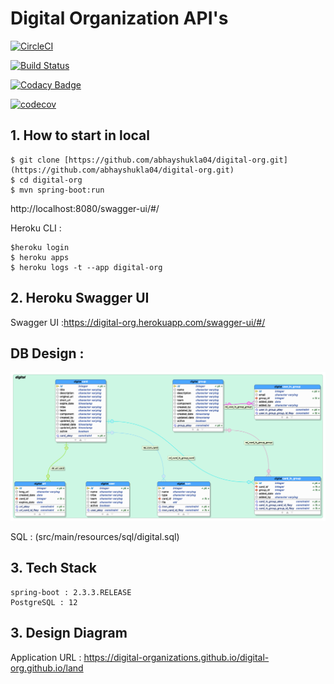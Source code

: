 # Digital Organization API's

[![CircleCI](https://circleci.com/gh/abhayshukla04/digital-org.svg?style=svg&circle-token=31bf8b5fd55119ac94b0c8bd9b04713467d392bb)](https://circleci.com/gh/abhayshukla04/digital-org)

[![Build Status](https://travis-ci.com/digital-organizations/digital-org.svg?token=uk63pxdAgoFGezW3mmw9&branch=master)](https://travis-ci.com/digital-organizations/digital-org)

[![Codacy Badge](https://app.codacy.com/project/badge/Grade/e96517f467ff49e38e839728dd71d8fa)](https://www.codacy.com?utm_source=github.com&amp;utm_medium=referral&amp;utm_content=abhayshukla04/digital-org&amp;utm_campaign=Badge_Grade)

[![codecov](https://codecov.io/gh/abhayshukla04/digital-org/branch/master/graph/badge.svg?token=2UCY3W0QLK)](https://codecov.io/gh/abhayshukla04/digital-org)

## 1. How to start in local
```
$ git clone [https://github.com/abhayshukla04/digital-org.git](https://github.com/abhayshukla04/digital-org.git)
$ cd digital-org
$ mvn spring-boot:run

```

http://localhost:8080/swagger-ui/#/

Heroku CLI :
```
$heroku login
$ heroku apps
$ heroku logs -t --app digital-org
```
## 2. Heroku Swagger UI
Swagger UI :https://digital-org.herokuapp.com/swagger-ui/#/

## DB Design :

![digital](src/main/resources/digital.png)

SQL : (src/main/resources/sql/digital.sql)



## 3. Tech Stack
```
spring-boot : 2.3.3.RELEASE
PostgreSQL : 12
```
## 3. Design Diagram


Application URL : https://digital-organizations.github.io/digital-org.github.io/land
